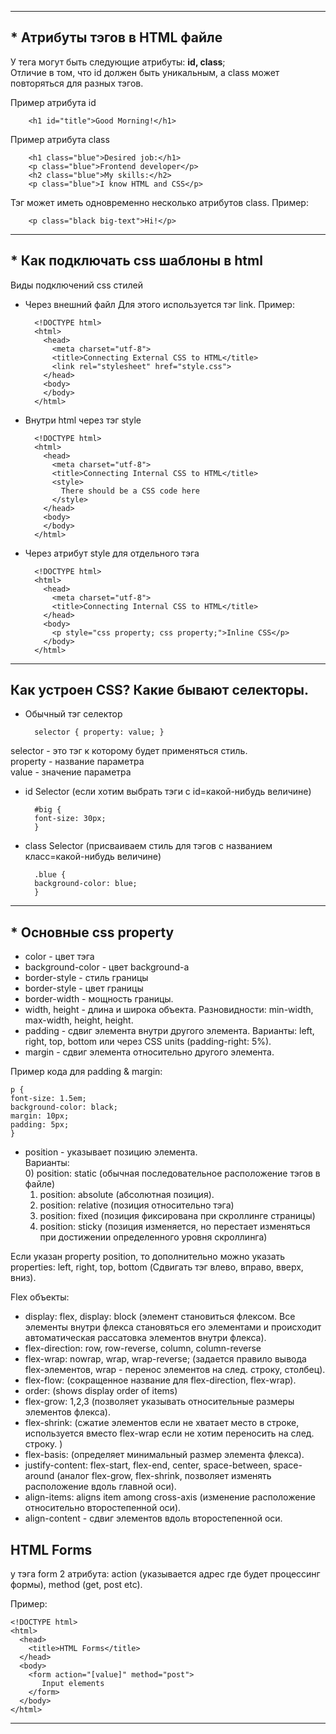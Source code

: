
---
<h2>* Атрибуты тэгов в HTML файле</h2>
У тега могут быть следующие атрибуты: <b>id, class</b>; <br>
Отличие в том, что id должен быть уникальным, а class может повторяться для разных тэгов. <br>

Пример атрибута id

        <h1 id="title">Good Morning!</h1>

Пример атрибута class 

        <h1 class="blue">Desired job:</h1>
        <p class="blue">Frontend developer</p>
        <h2 class="blue">My skills:</h2>
        <p class="blue">I know HTML and CSS</p>

Тэг может иметь одновременно несколько атрибутов class. Пример:

        <p class="black big-text">Hi!</p>

---
<h2>* Как подключать css шаблоны в html</h2>

Виды подключений css стилей

* Через внешний файл
Для этого используется тэг link. Пример:

        <!DOCTYPE html>
        <html>
          <head>
            <meta charset="utf-8">
            <title>Connecting External CSS to HTML</title>
            <link rel="stylesheet" href="style.css">
          </head>
          <body>
          </body>
        </html>

* Внутри html через тэг style

        <!DOCTYPE html>
        <html>
          <head>
            <meta charset="utf-8">
            <title>Connecting Internal CSS to HTML</title>
            <style>
              There should be a CSS code here
            </style>
          </head>
          <body>
          </body>
        </html>

* Через атрибут style для отдельного тэга

        <!DOCTYPE html>
        <html>
          <head>
            <meta charset="utf-8">
            <title>Connecting Internal CSS to HTML</title>
          </head>
          <body>
            <p style="css property; css property;">Inline CSS</p>
          </body>
        </html>

---
<h2>Как устроен CSS? Какие бывают селекторы. </h2>

* Обычный тэг селектор 

        selector { property: value; }
selector - это тэг к которому будет применяться стиль. <br>
property - название параметра <br>
value - значение параметра <br>

* id Selector (если хотим выбрать тэги с id=какой-нибудь величине)
      
  
        #big {
        font-size: 30px;
        }


* class Selector (присваиваем стиль для тэгов с названием класс=какой-нибудь величине)

        .blue {
        background-color: blue;
        }


---
<h2>* Основные css property </h2>

* color - цвет тэга
* background-color - цвет background-а
* border-style - стиль границы
* border-style - цвет границы
* border-width - мощность границы. 
* width, height - длина и широка объекта. Разновидности: min-width, max-width, height, height. 
* padding - сдвиг элемента внутри другого элемента. Варианты: left, right, top, bottom или через CSS units (padding-right: 5%). 
* margin - сдвиг элемента относительно другого элемента. 

Пример кода для padding & margin:

    p {
    font-size: 1.5em;
    background-color: black;
    margin: 10px;
    padding: 5px;
    }

* position - указывает позицию элемента. <br>
Варианты: <br>
  0) position: static (обычная последовательное расположение тэгов в файле)
  1) position: absolute (абсолютная позиция). 
  2) position: relative (позиция относительно тэга)
  3) position: fixed (позиция фиксирована при скроллинге страницы)
  4) position: sticky (позиция изменяется, но перестает изменяться при достижении определенного уровня скроллинга)

Если указан property position, то дополнительно можно указать properties: left, right, top, bottom (Сдвигать тэг влево, вправо, вверх, вниз). 

Flex объекты: <br>
* display: flex, display: block (элемент становиться флексом. Все элементы внутри флекса становяться его элементами и происходит автоматическая рассатовка элементов внутри флекса). 
* flex-direction: row, row-reverse, column, column-reverse
* flex-wrap: nowrap, wrap, wrap-reverse; (задается правило вывода flex-элементов, wrap - перенос элементов на след. строку, столбец). 
* flex-flow: (сокращенное название для flex-direction, flex-wrap). 
* order: (shows display order of items)
* flex-grow: 1,2,3 (позволяет указывать относительные размеры элементов флекса). 
* flex-shrink: (сжатие элементов если не хватает место в строке, используется вместо flex-wrap если не хотим переносить на след. строку. )
* flex-basis: (определяет минимальный размер элемента флекса). 
* justify-content: flex-start, flex-end, center, space-between, space-around (аналог flex-grow, flex-shrink, позволяет изменять расположение вдоль главной оси). 
* align-items: aligns item among cross-axis (изменение расположение относительно второстепенной оси). 
* align-content - сдвиг элементов вдоль второстепенной оси. 

<h2>HTML Forms</h2>
у тэга form 2 атрибута: action (указывается адрес где будет процессинг формы), method (get, post etc).

Пример:
    
    <!DOCTYPE html>
    <html>
      <head>
        <title>HTML Forms</title>
      </head>
      <body>
        <form action="[value]" method="post">
           Input elements
        </form>
      </body>
    </html>

---
<h2></h2>




